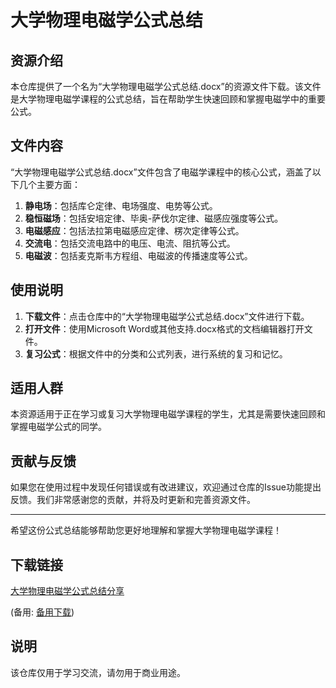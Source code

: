 # 大学物理电磁学公式总结

## 资源介绍

本仓库提供了一个名为“大学物理电磁学公式总结.docx”的资源文件下载。该文件是大学物理电磁学课程的公式总结，旨在帮助学生快速回顾和掌握电磁学中的重要公式。

## 文件内容

“大学物理电磁学公式总结.docx”文件包含了电磁学课程中的核心公式，涵盖了以下几个主要方面：

1. **静电场**：包括库仑定律、电场强度、电势等公式。
2. **稳恒磁场**：包括安培定律、毕奥-萨伐尔定律、磁感应强度等公式。
3. **电磁感应**：包括法拉第电磁感应定律、楞次定律等公式。
4. **交流电**：包括交流电路中的电压、电流、阻抗等公式。
5. **电磁波**：包括麦克斯韦方程组、电磁波的传播速度等公式。

## 使用说明

1. **下载文件**：点击仓库中的“大学物理电磁学公式总结.docx”文件进行下载。
2. **打开文件**：使用Microsoft Word或其他支持.docx格式的文档编辑器打开文件。
3. **复习公式**：根据文件中的分类和公式列表，进行系统的复习和记忆。

## 适用人群

本资源适用于正在学习或复习大学物理电磁学课程的学生，尤其是需要快速回顾和掌握电磁学公式的同学。

## 贡献与反馈

如果您在使用过程中发现任何错误或有改进建议，欢迎通过仓库的Issue功能提出反馈。我们非常感谢您的贡献，并将及时更新和完善资源文件。

---

希望这份公式总结能够帮助您更好地理解和掌握大学物理电磁学课程！

## 下载链接
[大学物理电磁学公式总结分享](https://pan.quark.cn/s/0651659c38d8) 

(备用: [备用下载](https://pan.baidu.com/s/1w2YgDupkyoMAFDK_IBWalA?pwd=1234))

## 说明

该仓库仅用于学习交流，请勿用于商业用途。

